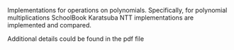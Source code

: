 Implementations for operations on polynomials.
Specifically, for polynomial multiplications
    SchoolBook 
    Karatsuba
    NTT
implementations are implemented and compared.

Additional details could be found in the pdf file


